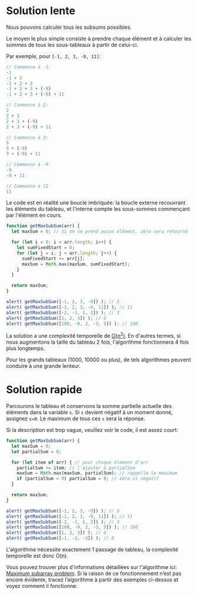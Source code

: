 # Solution lente

Nous pouvons calculer tous les subsums possibles.

Le moyen le plus simple consiste à prendre chaque élément et à calculer les sommes de tous les sous-tableaux à partir de celui-ci.

Par exemple, pour `[-1, 2, 3, -9, 11]`:

```js no-beautify
// Commence à -1:
-1
-1 + 2
-1 + 2 + 3
-1 + 2 + 3 + (-9)
-1 + 2 + 3 + (-9) + 11

// Commence à 2:
2
2 + 3
2 + 3 + (-9)
2 + 3 + (-9) + 11

// Commence à 3:
3
3 + (-9)
3 + (-9) + 11

// Commence à -9
-9
-9 + 11

// Commence à 11
11
```

Le code est en réalité une boucle imbriquée: la boucle externe recouvrant les éléments du tableau, et l'interne compte les sous-sommes commençant par l'élément en cours.

```js run
function getMaxSubSum(arr) {
  let maxSum = 0; // si on ne prend aucun élément, zéro sera retourné

  for (let i = 0; i < arr.length; i++) {
    let sumFixedStart = 0;
    for (let j = i; j < arr.length; j++) {
      sumFixedStart += arr[j];
      maxSum = Math.max(maxSum, sumFixedStart);
    }
  }

  return maxSum;
}

alert( getMaxSubSum([-1, 2, 3, -9]) ); // 5
alert( getMaxSubSum([-1, 2, 3, -9, 11]) ); // 11
alert( getMaxSubSum([-2, -1, 1, 2]) ); // 3
alert( getMaxSubSum([1, 2, 3]) ); // 6
alert( getMaxSubSum([100, -9, 2, -3, 5]) ); // 100
```

La solution a une complexité temporelle de [O(n<sup>2</sup>)](https://en.wikipedia.org/wiki/Big_O_notation). En d'autres termes, si nous augmentons la taille du tableau 2 fois, l'algorithme fonctionnera 4 fois plus longtemps.

Pour les grands tableaux (1000, 10000 ou plus), de tels algorithmes peuvent conduire à une grande lenteur.

# Solution rapide

Parcourons le tableau et conservons la somme partielle actuelle des éléments dans la variable `s`. Si `s` devient négatif à un moment donné, assignez `s=0`. Le maximum de tous ces `s` sera la réponse.

Si la description est trop vague, veuillez voir le code, il est assez court:

```js run demo
function getMaxSubSum(arr) {
  let maxSum = 0;
  let partialSum = 0;

  for (let item of arr) { // pour chaque élément d'arr
    partialSum += item; // l'ajouter à partialSum
    maxSum = Math.max(maxSum, partialSum); // rappelle le maximum
    if (partialSum < 0) partialSum = 0; // zéro si négatif
  }

  return maxSum;
}

alert( getMaxSubSum([-1, 2, 3, -9]) ); // 5
alert( getMaxSubSum([-1, 2, 3, -9, 11]) ); // 11
alert( getMaxSubSum([-2, -1, 1, 2]) ); // 3
alert( getMaxSubSum([100, -9, 2, -3, 5]) ); // 100
alert( getMaxSubSum([1, 2, 3]) ); // 6
alert( getMaxSubSum([-1, -2, -3]) ); // 0
```

L'algorithme nécessite exactement 1 passage de tableau, la complexité temporelle est donc O(n).

Vous pouvez trouver plus d'informations détaillées sur l'algorithme ici: [Maximum subarray problem](http://en.wikipedia.org/wiki/Maximum_subarray_problem). Si la raison de ce fonctionnement n’est pas encore évidente, tracez l’algorithme à partir des exemples ci-dessus et voyez comment il fonctionne.

